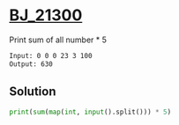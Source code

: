 # [BJ_21300](https://acmicpc.net/problem/21300)

Print sum of all number * 5

```txt
Input: 0 0 0 23 3 100
Output: 630
```

## Solution

```py
print(sum(map(int, input().split())) * 5)
```
